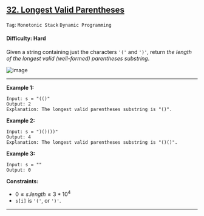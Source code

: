 ## [32. Longest Valid Parentheses](https://leetcode.com/problems/longest-valid-parentheses)

```Tag```: ```Monotonic Stack``` ```Dynamic Programming```

#### Difficulty: Hard

Given a string containing just the characters ```'('``` and ```')'```, return _the length of the longest valid (well-formed) parentheses substring_.

![image](https://github.com/quananhle/Python/assets/35042430/4c8f5f55-b499-4d3c-a7a9-596a4b5b4f12)

---

__Example 1:__
```
Input: s = "(()"
Output: 2
Explanation: The longest valid parentheses substring is "()".
```

__Example 2:__
```
Input: s = ")()())"
Output: 4
Explanation: The longest valid parentheses substring is "()()".
```

__Example 3:__
```
Input: s = ""
Output: 0
```

__Constraints:__

- $0 \le s.length \le 3 * 10^{4}$
- ```s[i]``` is ```'('```, or ```')'```.

---
